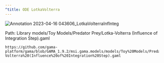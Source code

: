 ```yaml
---
^title: ODE LotkaVolterra
---
```


![Annotation 2023-04-16 043606_LotkaVolterraInfInteg](https://user-images.githubusercontent.com/4437331/232263366-e863f598-9ede-4ac9-a66b-8368458598cf.png)

Path: Library models/Toy Models/Predator Prey/Lotka-Volterra (Influence of Integration Step).gaml

```gaml reference
https://github.com/gama-platform/gama/blob/GAMA_1.9.2/msi.gama.models/models/Toy%20Models/Predator%20Prey/Lotka-Volterra%20(Influence%20of%20Integration%20Step).gaml
```